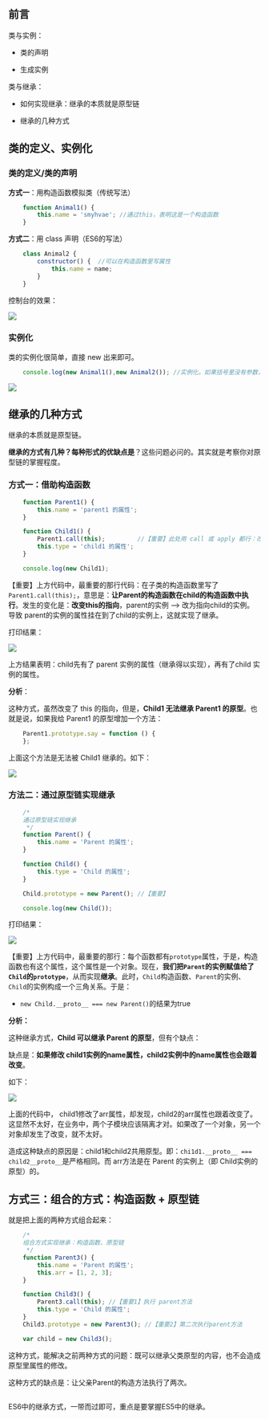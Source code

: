 

## 前言


类与实例：

- 类的声明

- 生成实例

类与继承：

- 如何实现继承：继承的本质就是原型链

- 继承的几种方式



## 类的定义、实例化

### 类的定义/类的声明

**方式一**：用构造函数模拟类（传统写法）

```javascript
    function Animal1() {
        this.name = 'smyhvae'; //通过this，表明这是一个构造函数
    }
```

**方式二**：用 class 声明（ES6的写法）

```javascript
    class Animal2 {
        constructor() {  //可以在构造函数里写属性
            this.name = name;
        }
    }
```

控制台的效果：

![](http://img.smyhvae.com/20180307_0957.png)

### 实例化

类的实例化很简单，直接 new 出来即可。

```javascript
    console.log(new Animal1(),new Animal2()); //实例化。如果括号里没有参数，则括号可以省略
```

![](http://img.smyhvae.com/20180307_1000.png)

## 继承的几种方式

继承的本质就是原型链。

**继承的方式有几种？每种形式的优缺点是**？这些问题必问的。其实就是考察你对原型链的掌握程度。

### 方式一：借助构造函数


```javascript
    function Parent1() {
        this.name = 'parent1 的属性';
    }

    function Child1() {
        Parent1.call(this);         //【重要】此处用 call 或 apply 都行：改变 this 的指向
        this.type = 'child1 的属性';
    }

    console.log(new Child1);
```

【重要】上方代码中，最重要的那行代码：在子类的构造函数里写了`Parent1.call(this);`，意思是：**让Parent的构造函数在child的构造函数中执行**。发生的变化是：**改变this的指向**，parent的实例 --> 改为指向child的实例。导致 parent的实例的属性挂在到了child的实例上，这就实现了继承。

打印结果：

![](http://img.smyhvae.com/20180307_1015.png)

上方结果表明：child先有了 parent 实例的属性（继承得以实现），再有了child 实例的属性。

**分析**：

这种方式，虽然改变了 this 的指向，但是，**Child1 无法继承 Parent1 的原型**。也就是说，如果我给 Parent1 的原型增加一个方法：

```javascript
    Parent1.prototype.say = function () {
    };
```

上面这个方法是无法被 Child1 继承的。如下：

![](http://img.smyhvae.com/20180307_1030.png)

### 方法二：通过原型链实现继承

```javascript
    /*
    通过原型链实现继承
     */
    function Parent() {
        this.name = 'Parent 的属性';
    }

    function Child() {
        this.type = 'Child 的属性';
    }

    Child.prototype = new Parent(); //【重要】

    console.log(new Child());
```

打印结果：

![](http://img.smyhvae.com/20180307_1109.png)


【重要】上方代码中，最重要的那行：每个函数都有`prototype`属性，于是，构造函数也有这个属性，这个属性是一个对象。现在，**我们把`Parent`的实例赋值给了`Child`的`prototype`**，从而实现**继承**。此时，`Child`构造函数、`Parent`的实例、`Child`的实例构成一个三角关系。于是：

- `new Child.__proto__ === new Parent()`的结果为true

**分析：**

这种继承方式，**Child 可以继承 Parent 的原型**，但有个缺点：

缺点是：**如果修改 child1实例的name属性，child2实例中的name属性也会跟着改变**。

如下：

![](http://img.smyhvae.com/20180307_1123.png)

上面的代码中， child1修改了arr属性，却发现，child2的arr属性也跟着改变了。这显然不太好，在业务中，两个子模块应该隔离才对。如果改了一个对象，另一个对象却发生了改变，就不太好。

造成这种缺点的原因是：child1和child2共用原型。即：`chi1d1.__proto__ === child2__proto__`是严格相同。而 arr方法是在 Parent 的实例上（即 Child实例的原型）的。


## 方式三：组合的方式：构造函数 + 原型链

就是把上面的两种方式组合起来：


```javascript
    /*
    组合方式实现继承：构造函数、原型链
     */
    function Parent3() {
        this.name = 'Parent 的属性';
        this.arr = [1, 2, 3];
    }

    function Child3() {
        Parent3.call(this); //【重要1】执行 parent方法
        this.type = 'Child 的属性';
    }
    Child3.prototype = new Parent3(); //【重要2】第二次执行parent方法

    var child = new Child3();
```

这种方式，能解决之前两种方式的问题：既可以继承父类原型的内容，也不会造成原型里属性的修改。

这种方式的缺点是：让父亲Parent的构造方法执行了两次。



```javascript

```


ES6中的继承方式，一带而过即可，重点是要掌握ES5中的继承。

